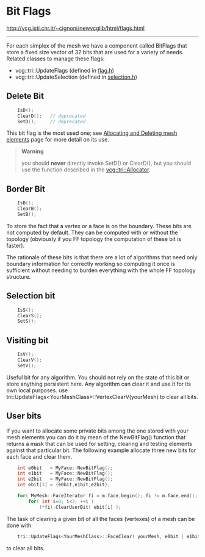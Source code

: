 # Bit Flags

<http://vcg.isti.cnr.it/~cignoni/newvcglib/html/flags.html>

************************************

For each simplex of the mesh we have a component called BitFlags that store a 
fixed size vector of 32 bits that are used for a variety of needs. Related 
classes to manage these flags:
* vcg\:\:tri\:\:UpdateFlags (defined in [flag.h](http://vcg.isti.cnr.it/~cignoni/newvcglib/html/flag_8h_source.html))
* vcg\:\:tri\:\:UpdateSelection (defined in [selection.h](http://vcg.isti.cnr.it/~cignoni/newvcglib/html/selection_8h_source.html))

## Delete Bit

```cpp
    IsD();
    ClearD();   // deprecated
    SetD();     // deprecated
```
This bit flag is the most used one; see 
[Allocating and Deleting mesh elements](Allocating_n_Deleting.md) 
page for more detail on its use.

> **Warning**
> 
> you should **never** directly invoke SetD() or ClearD(), but you should use 
> the function described in the 
> [vcg\:\:tri\:\:Allocator](http://vcg.isti.cnr.it/~cignoni/newvcglib/html/classvcg_1_1tri_1_1Allocator.html).


## Border Bit

```cpp
    IsB();
    ClearB();
    SetB();
```
To store the fact that a vertex or a face is on the boundary. These bits are not 
computed by default. They can be computed with or without the topology (obviously 
if you FF topology the computation of these bit is faster).

The rationale of these bits is that there are a lot of algorithms that need only 
boundary information for correctly working so computing it once is sufficient 
without needing to burden everything with the whole FF topology structure.

## Selection bit

```cpp
    IsS();
    ClearS();
    SetS();
```

## Visiting bit

```cpp
    IsV();
    ClearV();
    SetV();
```

Useful bit for any algorithm. You should not rely on the state of this bit or 
store anything persistent here. Any algorithm can clear it and use it for its 
own local purposes. use 
tri\:\:UpdateFlags\<YourMeshClass\>::VertexClearV(yourMesh) to clear all bits.

## User bits

If you want to allocate some private bits among the one stored with your mesh 
elements you can do it by mean of the NewBitFlag() function that returns a mask 
that can be used for setting, clearing and testing elements against that 
particular bit. The following example allocate three new bits for each face and 
clear them.

```cpp
    int e0bit   = MyFace::NewBitFlag();
    int e1bit   = MyFace::NewBitFlag();
    int e2bit   = MyFace::NewBitFlag();
    int ebit[3] = {e0bit,e1bit,e2bit};

    for( MyMesh::FaceIterator fi = m.face.begin(); fi != m.face.end(); ++fi )
        for( int i=0; i<3; ++i )
            (*fi).ClearUserBit( ebit[i] );
```
The task of clearing a given bit of all the faces (vertexes) of a mesh can be 
done with 
```cpp
    tri::UpdateFlags<YourMeshClass>::FaceClear( yourMesh, e0bit | e1bit | e2bit );
``` 
to clear all bits.
